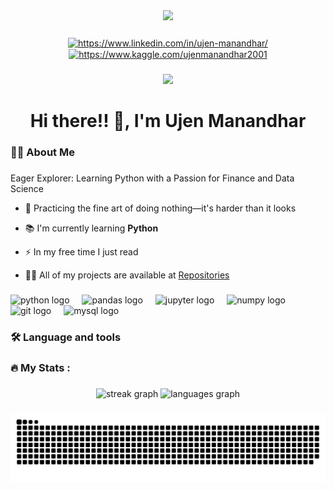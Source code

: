 <div align="center">
  <img height="150" src="https://media2.giphy.com/media/v1.Y2lkPTc5MGI3NjExZTc4ODJub2lzOHFrbmdzeGRiaWI5bnduZDBhNTVoNzE4NnhvaTFzeiZlcD12MV9pbnRlcm5hbF9naWZfYnlfaWQmY3Q9Zw/Dh5q0sShxgp13DwrvG/giphy.gif"  />
</div>

###

<div align="center">
  <a href="https://www.linkedin.com/in/ujen-manandhar/" target="blank"><img align="center" src="https://raw.githubusercontent.com/rahuldkjain/github-profile-readme-generator/master/src/images/icons/Social/linked-in-alt.svg" alt="https://www.linkedin.com/in/ujen-manandhar/" height="30" width="40" /></a>
  <a href="https://www.kaggle.com/ujenmanandhar2001" target="blank">
  <img align="center" src="https://raw.githubusercontent.com/rahuldkjain/github-profile-readme-generator/master/src/images/icons/Social/kaggle.svg" alt="https://www.kaggle.com/ujenmanandhar2001" height="30" width="40" />
  </a>
</div>

###

<div align="center">
  <img src="https://visitor-badge.laobi.icu/badge?page_id=Ujen-Manandhar.Ujen-Manandhar&"  />
</div>

###

<h1 align="center">Hi there!! 👋, I'm Ujen Manandhar</h1>

###

<h3 align="left">👩‍💻  About Me</h3>

###

Eager Explorer: Learning Python with a Passion for Finance and Data Science

- 🔭  Practicing the fine art of doing nothing—it's harder than it looks

- 📚 I'm currently learning **Python**
  
- ⚡ In my free time I just read

- 👨‍💻 All of my projects are available at [Repositories](https://github.com/Ujen-Manandhar?tab=repositories)

###

<div align="left">
  <img src="https://cdn.jsdelivr.net/gh/devicons/devicon/icons/python/python-original.svg" height="40" alt="python logo"  />
  <img width="12" />
  <img src="https://cdn.jsdelivr.net/gh/devicons/devicon/icons/pandas/pandas-original.svg" height="40" alt="pandas logo"  />
  <img width="12" />
  <img src="https://cdn.jsdelivr.net/gh/devicons/devicon/icons/jupyter/jupyter-original.svg" height="40" alt="jupyter logo"  />
  <img width="12" />
  <img src="https://cdn.jsdelivr.net/gh/devicons/devicon/icons/numpy/numpy-original.svg" height="40" alt="numpy logo"  />
  <img width="12" />
  <img src="https://cdn.jsdelivr.net/gh/devicons/devicon/icons/git/git-original.svg" height="40" alt="git logo"  />
  <img width="12" />
  <img src="https://cdn.jsdelivr.net/gh/devicons/devicon/icons/mysql/mysql-original.svg" height="40" alt="mysql logo"  />
</div>

###

<h3 align="left">🛠 Language and tools</h3>

###

<h3 align="left">🔥   My Stats :</h3>

###

<div align="center">
  <img src="https://streak-stats.demolab.com?user=Ujen-Manandhar&locale=en&mode=daily&theme=dark&hide_border=false&border_radius=5&order=3" height="220" alt="streak graph"  />
  <img src="https://github-readme-stats.vercel.app/api/top-langs?username=Ujen-Manandhar&locale=en&hide_title=false&layout=compact&card_width=320&langs_count=5&theme=dracula&hide_border=false&order=2" height="150" alt="languages graph"  />
</div>

###

<img src="https://raw.githubusercontent.com/Ujen-Manandhar/Ujen-Manandhar/output/snake.svg" alt="Snake animation" />

###
